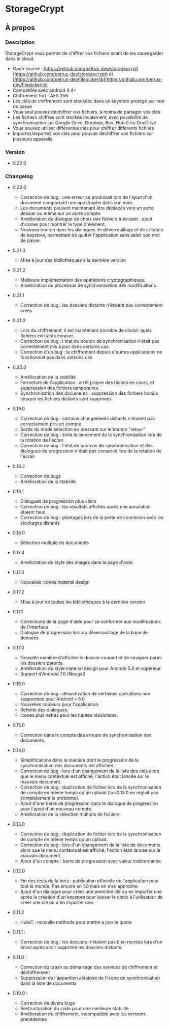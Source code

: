 # StorageCrypt #
## À propos ##

### Description ###

StorageCrypt vous permet de chiffrer vos fichiers avant de les sauvegarder dans le cloud.

  * Open source : [https://github.com/petrus-dev/storagecrypt](https://github.com/petrus-dev/storagecrypt) et [https://github.com/petrus-dev/filepickerlib](https://github.com/petrus-dev/filepickerlib)
  * Compatible avec android 4.4+
  * Chiffrement fort : AES 256
  * Les clés de chiffrement sont stockées dans un keystore protégé par mot de passe
  * Vous seul pouvez déchiffrer vos fichiers, à moins de partager vos clés
  * Les fichiers chiffrés sont stockés localement, avec possibilité de synchronisation sur Google Drive, Dropbox, Box, HubiC ou OneDrive
  * Vous pouvez utiliser différentes clés pour chiffrer différents fichiers
  * Importez/exportez vos clés pour pouvoir déchiffrer vos fichiers sur plusieurs appareils
  
### Version ###

* 0.22.0

### Changelog ###

* 0.22.0
  * Correction de bug : une erreur se produisait lors de l'ajout d'un document comportant une apostrophe dans son nom.
  * Les documents peuvent maintenant être déplacés vers un autre dossier ou même sur un autre compte.
  * Amélioration du dialogue de choix des fichiers à écraser : ajout d'icones pour montrer le type d'élément.
  * Nouveau bouton dans les dialogues de déverrouillage et de création de keystore, permettant de quitter l'application sans saisir son mot de passe.

* 0.21.3
  * Mise à jour des bibliothèques à la dernière version

* 0.21.2
  * Meilleure implémentation des opérations cryptographiques.
  * Amélioration du processus de synchronisation des modifications.

* 0.21.1
  * Correction de bug : les dossiers distants n'étaient pas correctement créés

* 0.21.0
  * Lors du chiffrement, il est maintenant possible de choisir quels fichiers existants écraser.
  * Correction de bug : l'état du bouton de synchronisation n'était pas correctement mis à jour dans certains cas.
  * Correction d'un bug : le chiffrement depuis d'autres applications ne fonctionnait pas dans certains cas

* 0.20.0
  * Amélioration de la stabilité
  * Fermeture de l'application : arrêt propre des tâches en cours, et suppression des fichiers temporaires.
  * Synchronisation des documents : suppression des fichiers locaux lorsque les fichiers distants sont supprimés 

* 0.19.0
  * Correction de bug : certains changements distants n'étaient pas correctement pris en compte
  * Sortie du mode sélection en pressant sur le bouton "retour"
  * Correction de bug : évite le lancement de la synchronisation lors de la rotation de l'écran
  * Correction de bug : l'état de boutons de synchronisation et des dialogues de progression n'était pas conservé lors de la rotation de l'écran

* 0.18.2
  * Correction de bugs
  * Amélioration de la stabilité

* 0.18.1
  * Dialogues de progression plus clairs
  * Correction de bug : les résultats affichés après une annulation étaient faux
  * Correction de bug : plantages lors de la perte de connexion avec les stockages distants

* 0.18.0
  * Sélection multiple de documents

* 0.17.4
  * Amélioration du style des images dans la page d'aide.

* 0.17.3
  * Nouvelles icones material design

* 0.17.2
  * Mise à jour de toutes les bibliothèques à la dernière version

* 0.17.1
  * Corrections de la page d'aide pour se conformer aux modifications de l'interface
  * Dialogue de progression lors du déverrouillage de la base de données

* 0.17.0
  * Nouvelle manière d'afficher le dossier courant et de naviguer parmi les dossiers parents.
  * Amélioration du style material design pour Android 5.0 et supérieur.
  * Support d'Android 7.0 (Nougat)

* 0.16.0
  * Correction de bug : désactivation de certaines opérations non supportées pour Android < 5.0
  * Nouvelles couleurs pour l'application.
  * Refonte des dialogues.
  * Icones plus nettes pour les hautes résolutions.

* 0.15.0
  * Correction dans le compte des erreurs de synchronisation des documents.

* 0.14.0
  * Simplifications dans la manière dont le progression de la synchronisation des documents est affichée.
  * Correction de bug : lors d'un changement de la liste des clés alors que le menu contextuel est affiché, l'action était lancée sur le mauvais document.
  * Correction de bug : duplication de fichier lors de la synchronisation de compte en même temps qu'un upload (la v0.13.0 ne réglait pas complètement le problème).
  * Ajout d'une barre de progression dans le dialogue de progression pour l'ajout d'un nouveau compte.
  * Amélioration de la sélection multiple de fichiers.

* 0.13.0
  * Correction de bug : duplication de fichier lors de la synchronisation de compte en même temps qu'un upload.
  * Correction de bug : lors d'un changement de la liste de documents alors que le menu contextuel est affiché, l'action était lancée sur le mauvais document.
  * Ajout d'un compte : barre de progression avec valeur indéterminée.

* 0.12.0
  * Fin des tests de la beta : publication officielle de l'application pour tout le monde. Pas encore en 1.0 mais on s'en approche.
  * Ajout d'un dialogue pour créer une première clé ou en importer une après la création d'un keystore pour laisser le choix à l'utilisateur de créer une clé ou d'en importer une.

* 0.11.2
  * HubiC : nouvelle méthode pour mettre à jour le quota

* 0.11.1 :
  * Correction de bug : les dossiers n'étaient pas bien recréés lors d'un envoi après avoir supprimé les dossiers distants.

* 0.11.0 :
  * Correction du crash au démarrage des services de chiffrement et déchiffrement
  * Suppression de l'apparition aléatoire de l'icone de synchronisation dans la liste de documents

* 0.10.0 :
  * Correction de divers bugs
  * Restructuration du code pour une meilleure stabilité
  * Amélioration du chiffrement, incompatible avec les versions précédentes